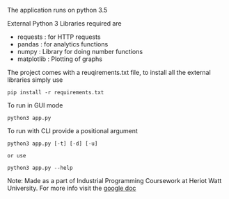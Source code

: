 The application runs on python 3.5

External Python 3 Libraries required are
- requests : for HTTP requests
- pandas : for analytics functions
- numpy : Library for doing number functions
- matplotlib : Plotting of graphs

The project comes with a reuqirements.txt file, to install all the external libraries simply use
```
pip install -r requirements.txt
```

To run in GUI mode
```
python3 app.py
```

To run with CLI provide a positional argument
```
python3 app.py [-t] [-d] [-u]

or use

python3 app.py --help
```

Note: Made as a part of Industrial Programming Coursework at Heriot Watt University. For more info visit the [google doc](https://docs.google.com/document/d/1K1jIh-i8Dyb9yZi0PnklrzaEYNU-_FndBjmf3bUg7BA/edit?usp=sharing)

